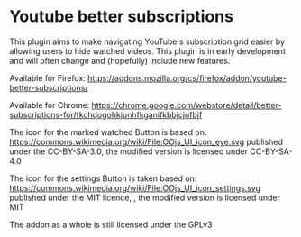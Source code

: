 # Youtube better subscriptions
This plugin aims to make navigating YouTube's subscription grid easier by allowing users to hide watched videos.
This plugin is in early development and will often change and (hopefully) include new features.

Available for Firefox: https://addons.mozilla.org/cs/firefox/addon/youtube-better-subscriptions/

Available for Chrome: https://chrome.google.com/webstore/detail/better-subscriptions-for/fkchdogohkjpnhfkganifkbbjcjofbjf


The icon for the marked watched Button is based on: https://commons.wikimedia.org/wiki/File:OOjs_UI_icon_eye.svg published under the CC-BY-SA-3.0, the modified version is licensed under CC-BY-SA-4.0

The icon for the settings Button is taken based on: https://commons.wikimedia.org/wiki/File:OOjs_UI_icon_settings.svg published under the MIT licence, , the modified version is licensed under MIT

The addon as a whole is still licensed under the GPLv3
